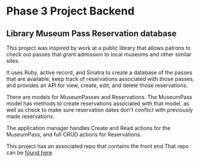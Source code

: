 # Phase 3 Project Backend
## Library Museum Pass Reservation database

This project was inspired by work at a public library that allows patrons to check out passes that grant admission to local museums and other similar sites.

It uses Ruby, active record, and Sinatra to create a database of the passes that are available, keep track of reservations associated with those passes, and provides an API for view, create, edit, and delete those reservations.

There are models for MuseumPasses and Reservations. The MuseumPass model has methods to create reservations associated with that model, as well as check to make sure reservation dates don't conflict with previously made reservations.

The application manager handles Create and Read actions for the MuseumPass, and full CRUD actions for Reservations.

This project has an associated repo that contains the front end.That repo can be [found here](https://github.com/amdepaolo/phase-3-project-front-end.git) 